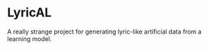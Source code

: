 # LyricAL
A really strange project for generating lyric-like artificial data from a learning model.
